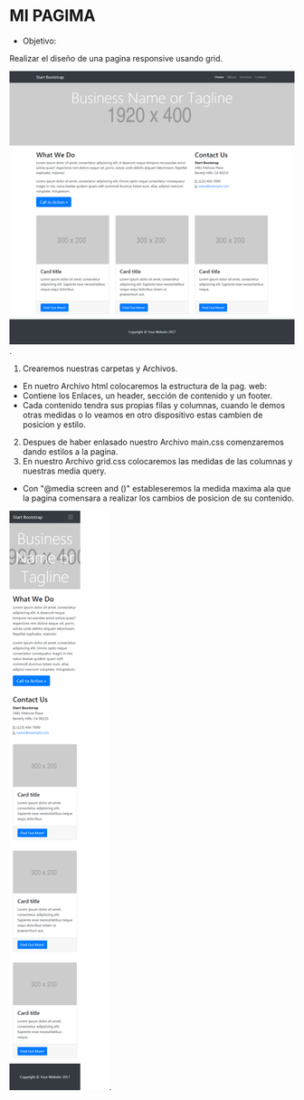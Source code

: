 # MI PAGIMA

- Objetivo:

Realizar el diseño de una pagina responsive usando grid.


![Texto alternativo](assets/images/pagina.png).

1. Crearemos nuestras carpetas y Archivos.
 - En nuetro Archivo html colocaremos la estructura de la pag. web:
 - Contiene los Enlaces, un header, sección de contenido y un footer.
 - Cada contenido tendra sus propias filas y columnas, cuando le demos otras medidas o lo veamos en otro dispositivo estas cambien de posicion y estilo.

 2. Despues de haber enlasado nuestro Archivo main.css comenzaremos dando estilos a la pagina.
 3. En nuestro Archivo grid.css colocaremos las medidas de las columnas y nuestras media query.
 - Con "@media screen and ()" estableseremos la medida maxima ala que la pagina comensara a realizar los cambios de posicion de su contenido.  


 ![Texto alternativo](assets/images/responsive.png).
